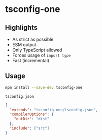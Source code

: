 # tsconfig-one

## Highlights

- As strict as possible
- ESM output
- Only TypeScript allowed
- Forces usage of `import type`
- Fast (incremental)

## Usage

```sh
npm install --save-dev tsconfig-one
```

`tsconfig.json`

```json
{
  "extends": "tsconfig-one/tsconfig.json",
  "compilerOptions": {
    "outDir": "dist"
  },
  "include": ["src"]
}
```
